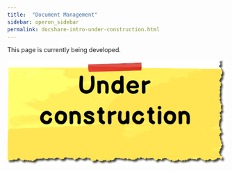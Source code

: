 ```yaml
---
title:  "Document Management"
sidebar: operon_sidebar
permalink: docshare-intro-under-construction.html
---
```


This page is currently being developed.

<img src="\images/construction.jpg" alt="Under construction">
